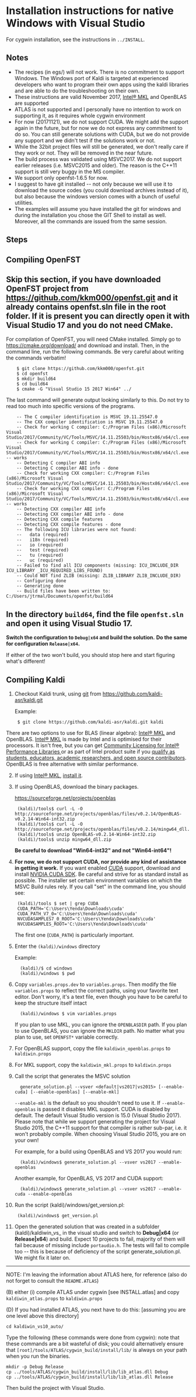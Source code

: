 
# Installation instructions for native Windows with Visual Studio

For cygwin installation, see the instructions in `../INSTALL`.

## Notes

* The recipes (in egs/) will not work. There is no commitment to support Windows.
  The Windows port of Kaldi is targeted at experienced developers who want
  to program their own apps using the kaldi libraries and are able to do
  the troubleshooting on their own.
* These instructions are valid November 2017,
  [Intel® MKL](https://software.intel.com/en-us/intel-mkl) and OpenBLAS are supported
* ATLAS is not supported and I personally have no intention to work on supporting
  it, as it requires whole cygwin environment
* For now (20171121), we do not support CUDA. We might add the support again
  in the future, but for now we do not express any commitment to do so.
  You can still generate solutions with CUDA, but we do not provide any support
  and we didn't test if the solutions work or not.
* While the 32bit project files will still be generated, we don't really
  care if they work or not. They will be removed in the near future.
* The build process was validated using MSVC2017. We do not support earlier
  releases (i.e. MSVC2015 and older). The reason is the C++11 support is still
  very buggy in the MS compiler.
* We support only openfst-1.6.5 for now.
* I suggest to have git installed -- not only because we will
  use it to download the source codes (you could download archives
  instead of it), but also because the windows version comes
  with a bunch of useful utilities.
* The examples will assume you have installed the git for windows
  and during the installation you chose the GIT Shell to install as well.
  Moreover, all the commands are issued from the same session.

## Steps

## Compiling OpenFST

Skip this section, if you have downloaded OpenFST project from https://github.com/kkm000/openfst.git and it already contains openfst.sln file in the root folder. If it is present you can directly open it with Visual Studio 17 and you do not need CMake.
-------------------------
For compilation of OpenFST, you will need CMake installed. Simply go to https://cmake.org/download/ and download and install.
Then, in the command line, run the following commands. Be very careful about writing the commands verbatim!

        $ git clone https://github.com/kkm000/openfst.git
        $ cd openfst
        $ mkdir build64
        $ cd build64
        $ cmake -G "Visual Studio 15 2017 Win64" ../

The last command will generate output looking similarly to this. Do not try to read too much into specific versions of the programs.

        -- The C compiler identification is MSVC 19.11.25547.0
        -- The CXX compiler identification is MSVC 19.11.25547.0
        -- Check for working C compiler: C:/Program Files (x86)/Microsoft Visual Studio/2017/Community/VC/Tools/MSVC/14.11.25503/bin/Hostx86/x64/cl.exe
        -- Check for working C compiler: C:/Program Files (x86)/Microsoft Visual Studio/2017/Community/VC/Tools/MSVC/14.11.25503/bin/Hostx86/x64/cl.exe -- works
        -- Detecting C compiler ABI info
        -- Detecting C compiler ABI info - done
        -- Check for working CXX compiler: C:/Program Files (x86)/Microsoft Visual Studio/2017/Community/VC/Tools/MSVC/14.11.25503/bin/Hostx86/x64/cl.exe
        -- Check for working CXX compiler: C:/Program Files (x86)/Microsoft Visual Studio/2017/Community/VC/Tools/MSVC/14.11.25503/bin/Hostx86/x64/cl.exe -- works
        -- Detecting CXX compiler ABI info
        -- Detecting CXX compiler ABI info - done
        -- Detecting CXX compile features
        -- Detecting CXX compile features - done
        -- The following ICU libraries were not found:
        --   data (required)
        --   i18n (required)
        --   io (required)
        --   test (required)
        --   tu (required)
        --   uc (required)
        -- Failed to find all ICU components (missing: ICU_INCLUDE_DIR ICU_LIBRARY _ICU_REQUIRED_LIBS_FOUND)
        -- Could NOT find ZLIB (missing: ZLIB_LIBRARY ZLIB_INCLUDE_DIR)
        -- Configuring done
        -- Generating done
        -- Build files have been written to: C:/Users/jtrmal/Documents/openfst/build64

In the directory `build64`, find the file `openfst.sln` and open it using Visual Studio 17.
-------------------------

   **Switch the configuration to `Debug|x64` and build the solution.**
   **Do the same for configuration `Release|x64`.**

 If either of the two won't build, you should stop here and start figuring what's different!

## Compiling Kaldi

1. Checkout Kaldi trunk, using [git](https://git-for-windows.github.io/) from https://github.com/kaldi-asr/kaldi.git

   Example:

        $ git clone https://github.com/kaldi-asr/kaldi.git kaldi

There are two options to use for BLAS (linear algebra): [Intel® MKL](https://software.intel.com/en-us/intel-mkl) and OpenBLAS. [Intel® MKL](https://software.intel.com/en-us/intel-mkl) is made by Intel and is optimised
for their processors. It isn't free, but you can get [Community Licensing for Intel® Performance Libraries
](https://software.intel.com/sites/campaigns/nest/) or as part of Intel product suite if you [qualify as students, educators, academic researchers, and open source contributors](https://software.intel.com/en-us/qualify-for-free-software). OpenBLAS is free alternative with similar performance.

2. If using [Intel® MKL](https://software.intel.com/en-us/intel-mkl), [install it](https://software.intel.com/en-us/intel-mkl/try-buy).

3. If using OpenBLAS, download the binary packages.

   https://sourceforge.net/projects/openblas

        (kaldi)/tools$ curl -L -O http://sourceforge.net/projects/openblas/files/v0.2.14/OpenBLAS-v0.2.14-Win64-int32.zip
        (kaldi)/tools$ curl -L -O http://sourceforge.net/projects/openblas/files/v0.2.14/mingw64_dll.zip
        (kaldi)/tools$ unzip OpenBLAS-v0.2.14-Win64-int32.zip
        (kaldi)/tools$ unzip mingw64_dll.zip

   **Be careful to download "Win64-int32" and not "Win64-int64"!**

4. **For now, we do not support CUDA, nor provide any kind of assistance in getting it work.**
   If you want enabled [CUDA](http://www.nvidia.com/object/cuda_home_new.html) support, download and install [NVIDIA CUDA SDK](https://developer.nvidia.com/cuda-downloads).
   Be careful and strive for as standard install as possible. The installer
   set certain environment variables on which the MSVC Build rules rely.
   If you call "set" in the command line, you should see:

        (kaldi)/tools $ set | grep CUDA
        CUDA_PATH='C:\Users\Yenda\Downloads\cuda'
        CUDA_PATH_V7_0='C:\Users\Yenda\Downloads\cuda'
        NVCUDASAMPLES7_0_ROOT='C:\Users\Yenda\Downloads\cuda'
        NVCUDASAMPLES_ROOT='C:\Users\Yenda\Downloads\cuda'

   The first one (`CUDA_PATH`) is particularly important.


4. Enter the `(kaldi)/windows` directory

    Example:

         (kaldi)/$ cd windows
         (kaldi)/windows $ pwd

5. Copy `variables.props.dev` to `variables.props`.
    Then modify the file `variables.props` to reflect
    the correct paths, using your favorite text editor.
    Don't worry, it's a text file, even though you have to be
    careful to keep the structure itself intact

         (kaldi)/windows $ vim variables.props

    If you plan to use MKL, you can ignore the `OPENBLASDIR` path.
    If you plan to use OpenBLAS, you can ignore the `MKLDIR` path.
    No matter what you plan to use, set `OPENFST*` variable correctly.

6. For OpenBLAS support, copy the file `kaldiwin_openblas.props` to `kaldiwin.props`
7. For MKL support, copy the `kaldiwin_mkl.props` to `kaldiwin.props`

8. Call the script that generates the MSVC solution

         generate_solution.pl --vsver <default|vs2017|vs2015> [--enable-cuda] [--enable-openblas] [--enable-mkl]

    `--enable-mkl` is the default so you shouldn't need to use it. If `--enable-openblas` is passed it disables MKL support.
    CUDA is disabled by default. The default Visual Studio version is 15.0 (Visual Studio 2017).
    Please note that while we support generating the project for Visual Studio 2015, the C++11 support for that compiler
    is rather sub-par, i.e. it won't probably compile. When choosing Visual Studio 2015, you are on your own!

    For example, for a build using OpenBLAS and VS 2017 you would run:

         (kaldi)/windows$ generate_solution.pl --vsver vs2017 --enable-openblas

    Another example, for OpenBLAS, VS 2017 and CUDA support:

         (kaldi)/windows$ generate_solution.pl --vsver vs2017 --enable-cuda --enable-openblas

9. Run the script (kaldi)/windows/get_version.pl:

        (kaldi)/windows$ get_version.pl

10. Open the generated solution that was created in a subfolder (kaldi)/kaldiwin_vs<version>_<blas-library>
	in the visual studio and switch to **Debug|x64** (or **Release|x64**) and build.
   Expect 10 projects to fail, majority of them will fail because of missing include `portaudio.h`. The tests will
   fail to compile too -- this is because of deficiency of the script generate_solution.pl. We might fix it
   later on.

------
NOTE: I'm leaving the information about ATLAS here, for reference (also do not forget to consult the `README.ATLAS`)

(B) either
   (i) compile ATLAS under cygwin [see INSTALL.atlas] and copy
  `kaldiwin_atlas.props` to `kaldiwin.props`

(D)
If you had installed ATLAS, you next have to do this:
[assuming you are one level above this directory]

    cd kaldiwin_vs10_auto/

Type the following (these commands were done from cygwin): note that these
commands are a bit wasteful of disk; you could alternatively ensure that
`[root]/tools/ATLAS/cygwin_build/install/lib/` is always on your path when you
run the binaries.

    mkdir -p Debug Release
    cp ../tools/ATLAS/cygwin_build/install/lib/lib_atlas.dll Debug
    cp ../tools/ATLAS/cygwin_build/install/lib/lib_atlas.dll Release

Then build the project with Visual Studio.
